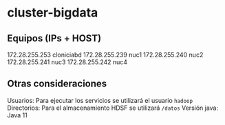 # cluster-bigdata

## Equipos (IPs + HOST)

172.28.255.253	cloniciabd
172.28.255.239	nuc1
172.28.255.240	nuc2
172.28.255.241	nuc3
172.28.255.242	nuc4

## Otras consideraciones
Usuarios:
Para ejecutar los servicios se utilizará el usuario `hadoop`
Directorios:
Para el almacenamiento HDSF se utilizará `/datos`
Versión java: Java 11



